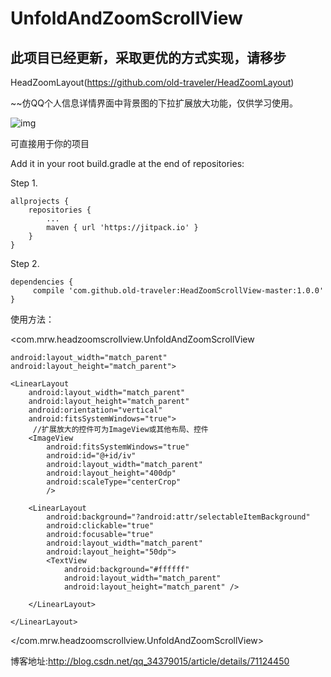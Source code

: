 # UnfoldAndZoomScrollView

## 此项目已经更新，采取更优的方式实现，请移步
HeadZoomLayout(https://github.com/old-traveler/HeadZoomLayout)

~~仿QQ个人信息详情界面中背景图的下拉扩展放大功能，仅供学习使用。

![img](https://github.com/old-traveler/HeadZoomScrollView-master/blob/master/img/20170503173531271.gif)

可直接用于你的项目

Add it in your root build.gradle at the end of repositories:

Step 1.

	allprojects {
		repositories {
			...
			maven { url 'https://jitpack.io' }
		}
	}

Step 2.

	dependencies {
		 compile 'com.github.old-traveler:HeadZoomScrollView-master:1.0.0'
	}


使用方法：



<com.mrw.headzoomscrollview.UnfoldAndZoomScrollView

    android:layout_width="match_parent"
    android:layout_height="match_parent">

    <LinearLayout
        android:layout_width="match_parent"
        android:layout_height="match_parent"
        android:orientation="vertical"
        android:fitsSystemWindows="true">
         //扩展放大的控件可为ImageView或其他布局、控件
        <ImageView
            android:fitsSystemWindows="true"
            android:id="@+id/iv"
            android:layout_width="match_parent"
            android:layout_height="400dp"
            android:scaleType="centerCrop"
            />

        <LinearLayout
            android:background="?android:attr/selectableItemBackground"
            android:clickable="true"
            android:focusable="true"
            android:layout_width="match_parent"
            android:layout_height="50dp">
            <TextView
                android:background="#ffffff"
                android:layout_width="match_parent"
                android:layout_height="match_parent" />

        </LinearLayout>

    </LinearLayout>

</com.mrw.headzoomscrollview.UnfoldAndZoomScrollView>


博客地址:http://blog.csdn.net/qq_34379015/article/details/71124450
